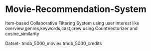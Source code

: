 # Movie-Recommendation-System

Item-based Collaborative Filtering System using user interest like overview,genres,keywords,cast,crew using CountVectorizer and cosine_similarity 

Datset- tmdb_5000_movies
        tmdb_5000_credits
        
